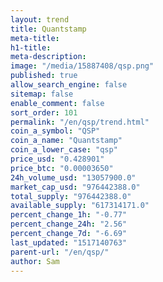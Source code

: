 ```yaml
---
layout: trend
title: Quantstamp
meta-title: 
h1-title: 
meta-description: 
image: "/media/15887408/qsp.png"
published: true
allow_search_engine: false
sitemap: false
enable_comment: false
sort_order: 101
permalink: "/en/qsp/trend.html"
coin_a_symbol: "QSP"
coin_a_name: "Quantstamp"
coin_a_lower_case: "qsp"
price_usd: "0.428901"
price_btc: "0.00003650"
24h_volume_usd: "13057900.0"
market_cap_usd: "976442388.0"
total_supply: "976442388.0"
available_supply: "617314171.0"
percent_change_1h: "-0.77"
percent_change_24h: "2.56"
percent_change_7d: "-6.69"
last_updated: "1517140763"
parent-url: "/en/qsp/"
author: Sam
---
```


